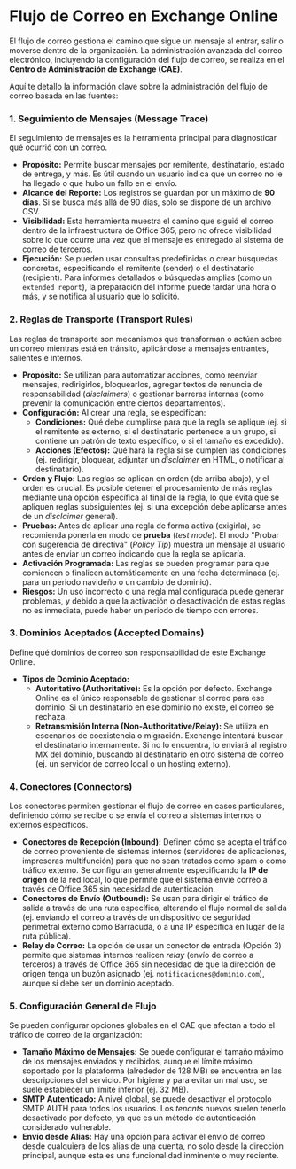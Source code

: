# Flujo de Correo en Exchange Online

El flujo de correo gestiona el camino que sigue un mensaje al entrar, salir o moverse dentro de la organización. La administración avanzada del correo electrónico, incluyendo la configuración del flujo de correo, se realiza en el **Centro de Administración de Exchange (CAE)**.

Aquí te detallo la información clave sobre la administración del flujo de correo basada en las fuentes:

### 1. Seguimiento de Mensajes (Message Trace)

El seguimiento de mensajes es la herramienta principal para diagnosticar qué ocurrió con un correo.

- **Propósito:** Permite buscar mensajes por remitente, destinatario, estado de entrega, y más. Es útil cuando un usuario indica que un correo no le ha llegado o que hubo un fallo en el envío.
- **Alcance del Reporte:** Los registros se guardan por un máximo de **90 días**. Si se busca más allá de 90 días, solo se dispone de un archivo CSV.
- **Visibilidad:** Esta herramienta muestra el camino que siguió el correo dentro de la infraestructura de Office 365, pero no ofrece visibilidad sobre lo que ocurre una vez que el mensaje es entregado al sistema de correo de terceros.
- **Ejecución:** Se pueden usar consultas predefinidas o crear búsquedas concretas, especificando el remitente (sender) o el destinatario (recipient). Para informes detallados o búsquedas amplias (como un `extended report`), la preparación del informe puede tardar una hora o más, y se notifica al usuario que lo solicitó.

### 2. Reglas de Transporte (Transport Rules)

Las reglas de transporte son mecanismos que transforman o actúan sobre un correo mientras está en tránsito, aplicándose a mensajes entrantes, salientes e internos.

- **Propósito:** Se utilizan para automatizar acciones, como reenviar mensajes, redirigirlos, bloquearlos, agregar textos de renuncia de responsabilidad (_disclaimers_) o gestionar barreras internas (como prevenir la comunicación entre ciertos departamentos).
- **Configuración:** Al crear una regla, se especifican:
  - **Condiciones:** Qué debe cumplirse para que la regla se aplique (ej. si el remitente es externo, si el destinatario pertenece a un grupo, si contiene un patrón de texto específico, o si el tamaño es excedido).
  - **Acciones (Efectos):** Qué hará la regla si se cumplen las condiciones (ej. redirigir, bloquear, adjuntar un _disclaimer_ en HTML, o notificar al destinatario).
- **Orden y Flujo:** Las reglas se aplican en orden (de arriba abajo), y el orden es crucial. Es posible detener el procesamiento de más reglas mediante una opción específica al final de la regla, lo que evita que se apliquen reglas subsiguientes (ej. si una excepción debe aplicarse antes de un _disclaimer_ general).
- **Pruebas:** Antes de aplicar una regla de forma activa (exigirla), se recomienda ponerla en modo de **prueba** (_test mode_). El modo "Probar con sugerencia de directiva" (_Policy Tip_) muestra un mensaje al usuario antes de enviar un correo indicando que la regla se aplicaría.
- **Activación Programada:** Las reglas se pueden programar para que comiencen o finalicen automáticamente en una fecha determinada (ej. para un periodo navideño o un cambio de dominio).
- **Riesgos:** Un uso incorrecto o una regla mal configurada puede generar problemas, y debido a que la activación o desactivación de estas reglas no es inmediata, puede haber un periodo de tiempo con errores.

### 3. Dominios Aceptados (Accepted Domains)

Define qué dominios de correo son responsabilidad de este Exchange Online.

- **Tipos de Dominio Aceptado:**
  - **Autoritativo (Authoritative):** Es la opción por defecto. Exchange Online es el único responsable de gestionar el correo para ese dominio. Si un destinatario en ese dominio no existe, el correo se rechaza.
  - **Retransmisión Interna (Non-Authoritative/Relay):** Se utiliza en escenarios de coexistencia o migración. Exchange intentará buscar el destinatario internamente. Si no lo encuentra, lo enviará al registro MX del dominio, buscando al destinatario en otro sistema de correo (ej. un servidor de correo local o un hosting externo).

### 4. Conectores (Connectors)

Los conectores permiten gestionar el flujo de correo en casos particulares, definiendo cómo se recibe o se envía el correo a sistemas internos o externos específicos.

- **Conectores de Recepción (Inbound):** Definen cómo se acepta el tráfico de correo proveniente de sistemas internos (servidores de aplicaciones, impresoras multifunción) para que no sean tratados como spam o como tráfico externo. Se configuran generalmente especificando la **IP de origen** de la red local, lo que permite que el sistema envíe correo a través de Office 365 sin necesidad de autenticación.
- **Conectores de Envío (Outbound):** Se usan para dirigir el tráfico de salida a través de una ruta específica, alterando el flujo normal de salida (ej. enviando el correo a través de un dispositivo de seguridad perimetral externo como Barracuda, o a una IP específica en lugar de la ruta pública).
- **Relay de Correo:** La opción de usar un conector de entrada (Opción 3) permite que sistemas internos realicen _relay_ (envío de correo a terceros) a través de Office 365 sin necesidad de que la dirección de origen tenga un buzón asignado (ej. `notificaciones@dominio.com`), aunque sí debe ser un dominio aceptado.

### 5. Configuración General de Flujo

Se pueden configurar opciones globales en el CAE que afectan a todo el tráfico de correo de la organización:

- **Tamaño Máximo de Mensajes:** Se puede configurar el tamaño máximo de los mensajes enviados y recibidos, aunque el límite máximo soportado por la plataforma (alrededor de 128 MB) se encuentra en las descripciones del servicio. Por higiene y para evitar un mal uso, se suele establecer un límite inferior (ej. 32 MB).
- **SMTP Autenticado:** A nivel global, se puede desactivar el protocolo SMTP AUTH para todos los usuarios. Los _tenants_ nuevos suelen tenerlo desactivado por defecto, ya que es un método de autenticación considerado vulnerable.
- **Envío desde Alias:** Hay una opción para activar el envío de correo desde cualquiera de los alias de una cuenta, no solo desde la dirección principal, aunque esta es una funcionalidad inminente o muy reciente.
